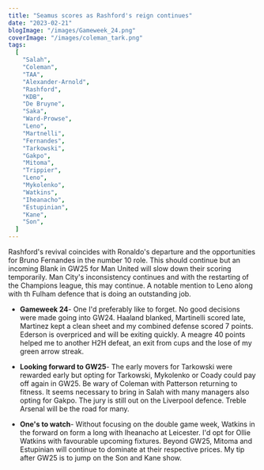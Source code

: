 ```yaml
---
title: "Seamus scores as Rashford's reign continues"
date: "2023-02-21"
blogImage: "/images/Gameweek_24.png"
coverImage: "/images/coleman_tark.png"
tags:
  [
    "Salah",
    "Coleman",
    "TAA",
    "Alexander-Arnold",
    "Rashford",
    "KDB",
    "De Bruyne",
    "Saka",
    "Ward-Prowse",
    "Leno",
    "Martnelli",
    "Fernandes",
    "Tarkowski",
    "Gakpo",
    "Mitoma",
    "Trippier",
    "Leno",
    "Mykolenko",
    "Watkins",
    "Iheanacho",
    "Estupinian",
    "Kane",
    "Son",
  ]
---
```


Rashford's revival coincides with Ronaldo's departure and the opportunities for Bruno Fernandes in the number 10 role. This should continue but an incoming Blank in GW25 for Man United will slow down their scoring temporarily. Man City's inconsistency continues and with the restarting of the Champions league, this may continue. A notable mention to Leno along with th Fulham defence that is doing an outstanding job.

- **Gameweek 24**- One I'd preferably like to forget. No good decisions were made going into GW24. Haaland blanked, Martinelli scored late, Martinez kept a clean sheet and my combined defense scored 7 points. Ederson is overpriced and will be exiting quickly. A meagre 40 points helped me to another H2H defeat, an exit from cups and the lose of my green arrow streak.

- **Looking forward to GW25**- The early movers for Tarkowski were rewarded early but opting for Tarkowski, Mykolenko or Coady could pay off again in GW25. Be wary of Coleman with Patterson returning to fitness. It seems necessary to bring in Salah with many managers also opting for Gakpo. The jury is still out on the Liverpool defence. Treble Arsenal will be the road for many.

- **One's to watch**- Without focusing on the double game week, Watkins in the forward on form a long with Iheanacho at Leicester. I'd opt for Ollie Watkins with favourable upcoming fixtures. Beyond GW25, Mitoma and Estupinian will continue to dominate at their respective prices. My tip after GW25 is to jump on the Son and Kane show.
